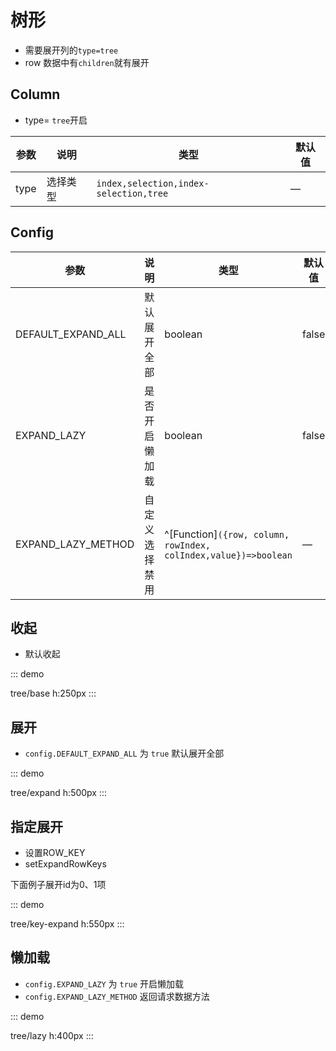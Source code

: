 # 树形

-   需要展开列的`type=tree`
-   row 数据中有`children`就有展开

## Column

-   type= `tree`开启

| 参数 | 说明     | 类型                                   | 默认值 |
| ---- | -------- | -------------------------------------- | ------ |
| type | 选择类型 | `index,selection,index-selection,tree` | —      |

## Config

| 参数               | 说明           | 类型                                                            | 默认值 |
| ------------------ | -------------- | --------------------------------------------------------------- | ------ |
| DEFAULT_EXPAND_ALL | 默认展开全部   | boolean                                                         | false  |
| EXPAND_LAZY        | 是否开启懒加载 | boolean                                                         | false  |
| EXPAND_LAZY_METHOD | 自定义选择禁用 | ^[Function]`({row, column, rowIndex, colIndex,value})=>boolean` | —      |

## 收起

-   默认收起

::: demo

tree/base
h:250px
:::

## 展开

-   `config.DEFAULT_EXPAND_ALL` 为 `true` 默认展开全部

::: demo

tree/expand
h:500px
:::

## 指定展开
- 设置ROW_KEY
- setExpandRowKeys

 下面例子展开id为0、1项

::: demo

tree/key-expand
h:550px
:::


## 懒加载

-   `config.EXPAND_LAZY` 为 `true` 开启懒加载
-   `config.EXPAND_LAZY_METHOD` 返回请求数据方法

::: demo

tree/lazy
h:400px
:::
